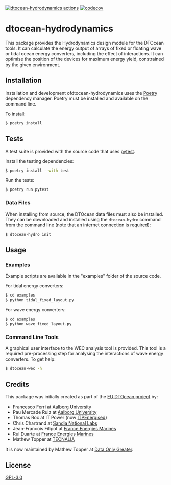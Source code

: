 [![dtocean-hydrodynamics actions](https://github.com/DTOcean/dtocean/actions/workflows/dtocean-hydrodynamics.yml/badge.svg?branch=next)](https://github.com/DTOcean/dtocean/actions/workflows/dtocean-hydrodynamics.yml)
[![codecov](https://img.shields.io/codecov/c/gh/DTOcean/dtocean?token=Y3GR22fUJ8&flag=dtocean-hydrodynamics)](https://app.codecov.io/gh/DTOcean/dtocean?flags%5B0%5D=dtocean-hydrodynamics)

# dtocean-hydrodynamics

This package provides the Hydrodynamics design module for the DTOcean tools.
It can calculate the energy output of arrays of fixed or floating wave or tidal
ocean energy converters, including the effect of interactions. It can optimise
the position of the devices for maximum energy yield, constrained by the given
environment.

## Installation

Installation and development ofdtocean-hydrodynamics uses the
[Poetry](https://python-poetry.org/) dependency manager. Poetry must be
installed and available on the command line.

To install:

```
$ poetry install
```

## Tests

A test suite is provided with the source code that uses [pytest](https://docs.pytest.org).

Install the testing dependencies:

```sh
$ poetry install --with test
```

Run the tests:

```sh
$ poetry run pytest
```

### Data Files

When installing from source, the DTOcean data files must also be installed.
They can be downloaded and installed using the `dtocean-hydro` command from the
command line (note that an internet connection is required):

```sh
$ dtocean-hydro init
```

## Usage

### Examples

Example scripts are available in the "examples" folder of the source code.

For tidal energy converters:

```sh
$ cd examples
$ python tidal_fixed_layout.py
```

For wave energy converters:

```sh
$ cd examples
$ python wave_fixed_layout.py
```

### Command Line Tools

A graphical user interface to the WEC analysis tool is provided. This tool is a
required pre-processing step for analysing the interactions of wave energy
converters. To get help:

```sh
$ dtocean-wec -h
```

## Credits

This package was initially created as part of the [EU DTOcean project](
https://www.dtoceanplus.eu/About-DTOceanPlus/History) by:

* Francesco Ferri at [Aalborg University](https://www.en.aau.dk/)
* Pau Mercade Ruiz at [Aalborg University](https://www.en.aau.dk/)
* Thomas Roc at IT Power (now [ITPEnergised](http://www.itpenergised.com/))
* Chris Chartrand at [Sandia National Labs](https://www.sandia.gov/)
* Jean-Francois Filipot at [France Energies Marines](https://www.france-energies-marines.org/)
* Rui Duarte at [France Energies Marines](https://www.france-energies-marines.org/)
* Mathew Topper at [TECNALIA](https://www.tecnalia.com)

It is now maintained by Mathew Topper at [Data Only Greater](
https://www.dataonlygreater.com/).

## License

[GPL-3.0](https://choosealicense.com/licenses/gpl-3.0/)
